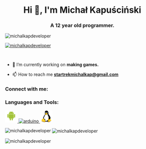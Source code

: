 <h1 align="center">Hi 👋, I'm Michał Kapuściński</h1>
<h3 align="center">A 12 year old programmer.</h3>

<p align="left"> <img src="https://komarev.com/ghpvc/?username=michalkapdeveloper&label=Profile%20views&color=0e75b6&style=flat" alt="michalkapdeveloper" /> </p>

<p align="left"> <a href="https://github.com/ryo-ma/github-profile-trophy"><img src="https://github-profile-trophy.vercel.app/?username=michalkapdeveloper" alt="michalkapdeveloper" /></a> </p>

<p align="left"> <a href="https://twitter.com/" target="blank"><img src="https://img.shields.io/twitter/follow/?logo=twitter&style=for-the-badge" alt="" /></a> </p>

- 🔭 I’m currently working on **making games.**

- 📫 How to reach me **startrekmichalkap@gmail.com**

<h3 align="left">Connect with me:</h3>
<p align="left">
</p>

<h3 align="left">Languages and Tools:</h3>
<p align="left"> <a href="https://developer.android.com" target="_blank" rel="noreferrer"> <img src="https://raw.githubusercontent.com/devicons/devicon/master/icons/android/android-original-wordmark.svg" alt="android" width="40" height="40"/> </a> <a href="https://www.arduino.cc/" target="_blank" rel="noreferrer"> <img src="https://cdn.worldvectorlogo.com/logos/arduino-1.svg" alt="arduino" width="40" height="40"/> </a> <a href="https://www.linux.org/" target="_blank" rel="noreferrer"> <img src="https://raw.githubusercontent.com/devicons/devicon/master/icons/linux/linux-original.svg" alt="linux" width="40" height="40"/> </a> </p>

<p><img align="left" src="https://github-readme-stats.vercel.app/api/top-langs?username=michalkapdeveloper&show_icons=true&locale=en&layout=compact" alt="michalkapdeveloper" /></p>

<p>&nbsp;<img align="center" src="https://github-readme-stats.vercel.app/api?username=michalkapdeveloper&show_icons=true&locale=en" alt="michalkapdeveloper" /></p>

<p><img align="center" src="https://github-readme-streak-stats.herokuapp.com/?user=michalkapdeveloper&" alt="michalkapdeveloper" /></p>

